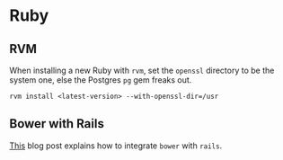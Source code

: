 # Ruby

## RVM

When installing a new Ruby with `rvm`, set the `openssl` directory to be the system one, else the Postgres `pg` gem freaks out.

```shell
rvm install <latest-version> --with-openssl-dir=/usr
```

## Bower with Rails

[This](http://joelencioni.com/blog/2014/01/03/integrating-bower-with-rails/) blog post explains how to integrate `bower` with `rails`.
